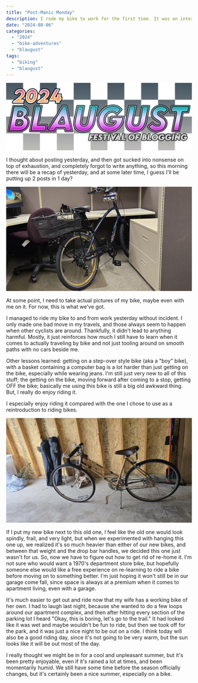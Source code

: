 ```yaml
---
title: "Post-Manic Monday"
description: I rode my bike to work for the first time. It was an interesting experience. Written for Blaugust 2024.
date: "2024-08-06"
categories: 
  - "2024"
  - "bike-adventures"
  - "blaugust"
tags: 
  - "biking"
  - "blaugust"
---
```


![2024 Blaugust Festival of Blogging logo, with a black and white checkered background ](images/blaugust2024-litecheck2674701766089102473-1024x372.png)

I thought about posting yesterday, and then got sucked into nonsense on top of exhaustion, and completely forgot to write anything, so this morning there will be a recap of yesterday, and at some later time, I guess I'll be putting up 2 posts in 1 day?

![A dark blue Electra Townie 7D step-over bike with a rear rack and basket and a floral camouflage handlebar bag sits in on otherwise empty office cubicle.](images/20240805_080904-edited-scaled.jpg)

At some point, I need to take actual pictures of my bike, maybe even with me on it. For now, this is what we've got.

I managed to ride my bike to and from work yesterday without incident. I only made one bad move in my travels, and those always seem to happen when other cyclists are around. Thankfully, it didn't lead to anything harmful. Mostly, it just reinforces how much I still have to learn when it comes to actually traveling by bike and not just tooling around on smooth paths with no cars beside me.

Other lessons learned: getting on a step-over style bike (aka a "boy" bike), with a basket containing a computer bag is a lot harder than just getting on the bike, especially while wearing jeans. I'm still just very new to all of this stuff; the getting on the bike, moving forward after coming to a stop, getting OFF the bike; basically me using this bike is still a big old awkward thing. But, I really do enjoy riding it.

I especially enjoy riding it compared with the one I chose to use as a reintroduction to riding bikes.

![a bronze-colored bicycle leans on its kickstand next to a basic garage wall](images/20240804_092154-1024x577.jpg)

If I put my new bike next to this old one, I feel like the old one would look spindly, frail, and very light, but when we experimented with hanging this one up, we realized it's so much heavier than either of our new bikes, and between that weight and the drop bar handles, we decided this one just wasn't for us. So, now we have to figure out how to get rid of re-home it. I'm not sure who would want a 1970's department store bike, but hopefully someone else would like a free experience on re-learning to ride a bike before moving on to something better. I'm just hoping it won't still be in our garage come fall, since space is always at a premium when it comes to apartment living, even with a garage.

It's much easier to get out and ride now that my wife has a working bike of her own. I had to laugh last night, because she wanted to do a few loops around our apartment complex, and then after hitting every section of the parking lot I heard "Okay, this is boring, let's go to the trail." It had looked like it was wet and maybe wouldn't be fun to ride, but then we took off for the park, and it was just a nice night to be out on a ride. I think today will also be a good riding day, since it's not going to be very warm, but the sun looks like it will be out most of the day.

I really thought we might be in for a cool and unpleasant summer, but it's been pretty enjoyable, even if it's rained a lot at times, and been momentarily humid. We still have some time before the season officially changes, but it's certainly been a nice summer, especially on a bike.

